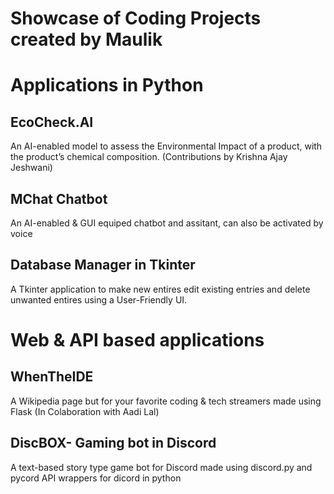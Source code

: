 # Showcase of Coding Projects created by Maulik

# Applications in Python

## EcoCheck.AI

An AI-enabled model to assess the Environmental Impact of a product, with the product’s chemical composition. (Contributions by Krishna Ajay Jeshwani)

## MChat Chatbot 

An AI-enabled & GUI equiped chatbot and assitant, can also be activated by voice

## Database Manager in Tkinter

A Tkinter application to make new entires edit existing entries and delete unwanted entires using a User-Friendly UI.

# Web & API based applications

## WhenTheIDE

A Wikipedia page but for your favorite coding & tech streamers made using Flask (In Colaboration with Aadi Lal)

## DiscBOX- Gaming bot in Discord

A text-based story type game bot for Discord made using discord.py and pycord API wrappers for dicord in python
